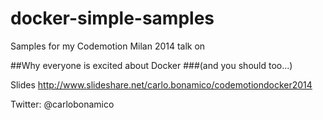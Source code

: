 docker-simple-samples
=====================

Samples for my Codemotion Milan 2014 talk on

##Why everyone is excited about Docker
###(and you should too...)

Slides
http://www.slideshare.net/carlo.bonamico/codemotiondocker2014

Twitter: @carlobonamico
